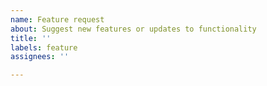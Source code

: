 ```yaml
---
name: Feature request
about: Suggest new features or updates to functionality
title: ''
labels: feature
assignees: ''

---
```



